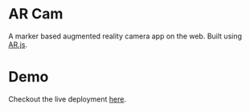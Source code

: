 # AR Cam

A marker based augmented reality camera app on the web. Built using [AR.js](https://github.com/AR-js-org/AR.js).

# Demo

Checkout the live deployment [here](https://diozz.github.io/ar-cam/).
